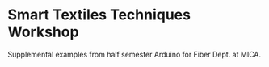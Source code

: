 Smart Textiles Techniques Workshop
==================================

Supplemental examples from half semester Arduino for Fiber Dept. at MICA.
